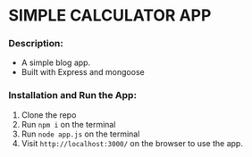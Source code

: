 # SIMPLE CALCULATOR APP
### Description:
- A simple blog app.
- Built with Express and mongoose

### Installation and Run the App:
1. Clone the repo
2. Run `npm i` on the terminal
3. Run `node app.js` on the terminal
4. Visit `http://localhost:3000/` on the browser to use the app.